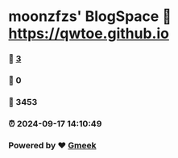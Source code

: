 # moonzfzs' BlogSpace :link: https://qwtoe.github.io 
### :page_facing_up: [3](https://qwtoe.github.io/tag.html) 
### :speech_balloon: 0 
### :hibiscus: 3453 
### :alarm_clock: 2024-09-17 14:10:49 
### Powered by :heart: [Gmeek](https://github.com/Meekdai/Gmeek)
